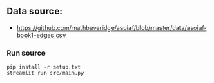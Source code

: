 ## Data source:
- https://github.com/mathbeveridge/asoiaf/blob/master/data/asoiaf-book1-edges.csv

### Run source

```Shell
pip install -r setup.txt
streamlit run src/main.py
```
